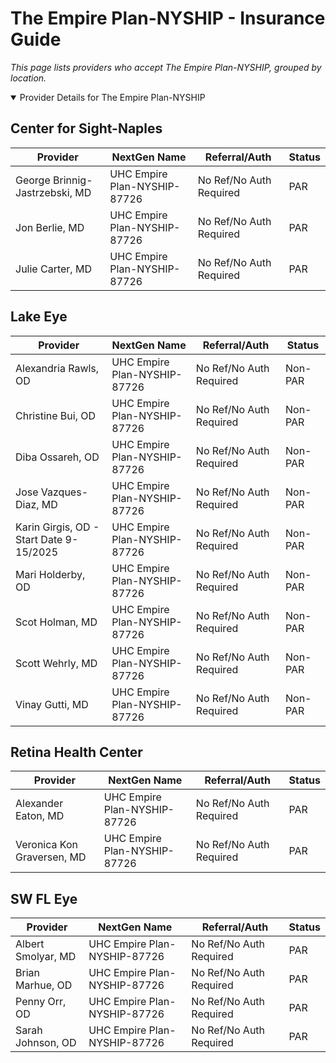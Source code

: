 # The Empire Plan-NYSHIP - Insurance Guide

*This page lists providers who accept The Empire Plan-NYSHIP, grouped by location.*

<details open><summary>Provider Details for The Empire Plan-NYSHIP</summary>

## Center for Sight-Naples

| Provider | NextGen Name | Referral/Auth | Status |
|----------|-------------|--------------|--------|
| George Brinnig-Jastrzebski, MD | UHC Empire Plan-NYSHIP-87726 | No Ref/No Auth Required | PAR |
| Jon Berlie, MD | UHC Empire Plan-NYSHIP-87726 | No Ref/No Auth Required | PAR |
| Julie Carter, MD | UHC Empire Plan-NYSHIP-87726 | No Ref/No Auth Required | PAR |

## Lake Eye 

| Provider | NextGen Name | Referral/Auth | Status |
|----------|-------------|--------------|--------|
| Alexandria Rawls, OD | UHC Empire Plan-NYSHIP-87726 | No Ref/No Auth Required | Non-PAR |
| Christine Bui, OD | UHC Empire Plan-NYSHIP-87726 | No Ref/No Auth Required | Non-PAR |
| Diba Ossareh, OD | UHC Empire Plan-NYSHIP-87726 | No Ref/No Auth Required | Non-PAR |
| Jose Vazques-Diaz, MD | UHC Empire Plan-NYSHIP-87726 | No Ref/No Auth Required | Non-PAR |
| Karin Girgis, OD - Start Date 9-15/2025 | UHC Empire Plan-NYSHIP-87726 | No Ref/No Auth Required | Non-PAR |
| Mari Holderby, OD | UHC Empire Plan-NYSHIP-87726 | No Ref/No Auth Required | Non-PAR |
| Scot Holman, MD | UHC Empire Plan-NYSHIP-87726 | No Ref/No Auth Required | Non-PAR |
| Scott Wehrly, MD | UHC Empire Plan-NYSHIP-87726 | No Ref/No Auth Required | Non-PAR |
| Vinay Gutti, MD | UHC Empire Plan-NYSHIP-87726 | No Ref/No Auth Required | Non-PAR |

## Retina Health Center

| Provider | NextGen Name | Referral/Auth | Status |
|----------|-------------|--------------|--------|
| Alexander Eaton, MD | UHC Empire Plan-NYSHIP-87726 | No Ref/No Auth Required | PAR |
| Veronica Kon Graversen, MD | UHC Empire Plan-NYSHIP-87726 | No Ref/No Auth Required | PAR |

## SW FL Eye

| Provider | NextGen Name | Referral/Auth | Status |
|----------|-------------|--------------|--------|
| Albert Smolyar, MD | UHC Empire Plan-NYSHIP-87726 | No Ref/No Auth Required | PAR |
| Brian Marhue, OD | UHC Empire Plan-NYSHIP-87726 | No Ref/No Auth Required | PAR |
| Penny Orr, OD | UHC Empire Plan-NYSHIP-87726 | No Ref/No Auth Required | PAR |
| Sarah Johnson, OD | UHC Empire Plan-NYSHIP-87726 | No Ref/No Auth Required | PAR |

</details>

